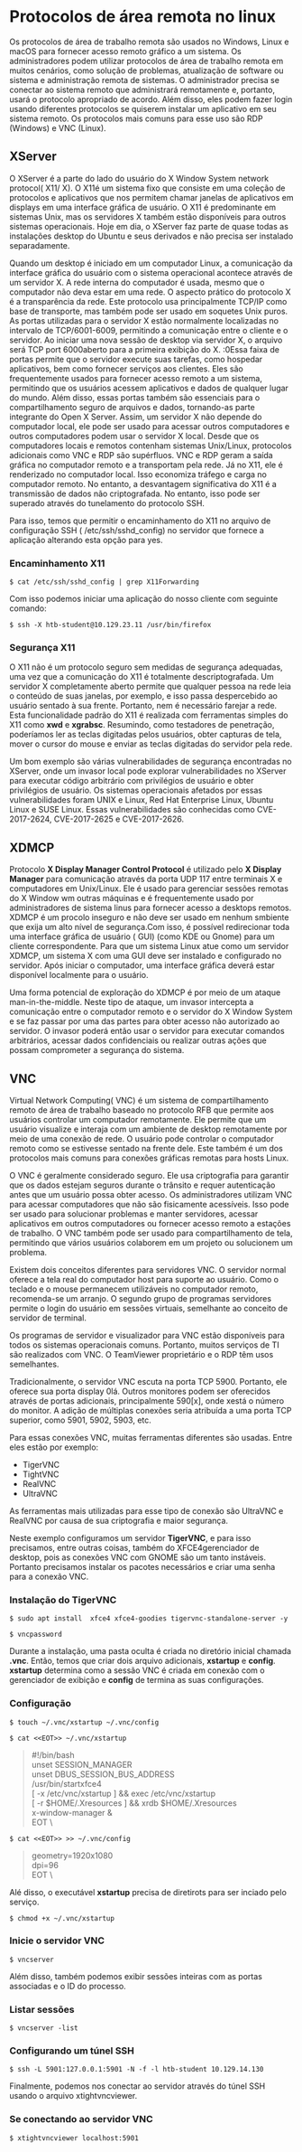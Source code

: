 # Protocolos de área remota no linux

Os protocolos de área de trabalho remota são usados ​​no Windows, Linux e macOS para fornecer acesso remoto gráfico a um sistema. Os administradores podem utilizar protocolos de área de trabalho remota em muitos cenários, como solução de problemas, atualização de software ou sistema e administração remota de sistemas. O administrador precisa se conectar ao sistema remoto que administrará remotamente e, portanto, usará o protocolo apropriado de acordo. Além disso, eles podem fazer login usando diferentes protocolos se quiserem instalar um aplicativo em seu sistema remoto. Os protocolos mais comuns para esse uso são RDP (Windows) e VNC (Linux).

## XServer

O XServer é a parte do lado do usuário do X Window System network protocol( X11/ X). O X11é um sistema fixo que consiste em uma coleção de protocolos e aplicativos que nos permitem chamar janelas de aplicativos em displays em uma interface gráfica de usuário. O X11 é predominante em sistemas Unix, mas os servidores X também estão disponíveis para outros sistemas operacionais. Hoje em dia, o XServer faz parte de quase todas as instalações desktop do Ubuntu e seus derivados e não precisa ser instalado separadamente.

Quando um desktop é iniciado em um computador Linux, a comunicação da interface gráfica do usuário com o sistema operacional acontece através de um servidor X. A rede interna do computador é usada, mesmo que o computador não deva estar em uma rede. O aspecto prático do protocolo X é a transparência da rede. Este protocolo usa principalmente TCP/IP como base de transporte, mas também pode ser usado em soquetes Unix puros. As portas utilizadas para o servidor X estão normalmente localizadas no intervalo de TCP/6001-6009, permitindo a comunicação entre o cliente e o servidor. Ao iniciar uma nova sessão de desktop via servidor X, o arquivo será TCP port 6000aberto para a primeira exibição do X. :0Essa faixa de portas permite que o servidor execute suas tarefas, como hospedar aplicativos, bem como fornecer serviços aos clientes. Eles são frequentemente usados para fornecer acesso remoto a um sistema, permitindo que os usuários acessem aplicativos e dados de qualquer lugar do mundo. Além disso, essas portas também são essenciais para o compartilhamento seguro de arquivos e dados, tornando-as parte integrante do Open X Server. Assim, um servidor X não depende do computador local, ele pode ser usado para acessar outros computadores e outros computadores podem usar o servidor X local. Desde que os computadores locais e remotos contenham sistemas Unix/Linux, protocolos adicionais como VNC e RDP são supérfluos. VNC e RDP geram a saída gráfica no computador remoto e a transportam pela rede. Já no X11, ele é renderizado no computador local. Isso economiza tráfego e carga no computador remoto. No entanto, a desvantagem significativa do X11 é a transmissão de dados não criptografada. No entanto, isso pode ser superado através do tunelamento do protocolo SSH.

Para isso, temos que permitir o encaminhamento do X11 no arquivo de configuração SSH ( /etc/ssh/sshd_config) no servidor que fornece a aplicação alterando esta opção para yes.

### Encaminhamento X11

`$ cat /etc/ssh/sshd_config | grep X11Forwarding`

Com isso podemos iniciar uma aplicação do nosso cliente com seguinte comando:

`$ ssh -X htb-student@10.129.23.11 /usr/bin/firefox`

### Segurança X11

O X11 não é um protocolo seguro sem medidas de segurança adequadas, uma vez que a comunicação do X11 é totalmente descriptografada. Um servidor X completamente aberto permite que qualquer pessoa na rede leia o conteúdo de suas janelas, por exemplo, e isso passa despercebido ao usuário sentado à sua frente. Portanto, nem é necessário farejar a rede. Esta funcionalidade padrão do X11 é realizada com ferramentas simples do X11 como **xwd** e **xgrabsc**. Resumindo, como testadores de penetração, poderíamos ler as teclas digitadas pelos usuários, obter capturas de tela, mover o cursor do mouse e enviar as teclas digitadas do servidor pela rede.

Um bom exemplo são várias vulnerabilidades de segurança encontradas no XServer, onde um invasor local pode explorar vulnerabilidades no XServer para executar código arbitrário com privilégios de usuário e obter privilégios de usuário. Os sistemas operacionais afetados por essas vulnerabilidades foram UNIX e Linux, Red Hat Enterprise Linux, Ubuntu Linux e SUSE Linux. Essas vulnerabilidades são conhecidas como CVE-2017-2624, CVE-2017-2625 e CVE-2017-2626.

## XDMCP

Protocolo **X Display Manager Control Protocol** é utilizado pelo **X Display Manager** para comunicação através da porta UDP 117 entre terminais X e computadores em Unix/Linux. Ele é usado para gerenciar sessões remotas do X Window wm outras máquinas e é frequentemente usado por administradores de sistema linus para fornecer acesso a desktops remotos. XDMCP é um procolo inseguro e não deve ser usado em nenhum smbiente que exija um alto nível de segurança.Com isso, é possível redirecionar toda uma interface gráfica de usuário ( GUI) (como KDE ou Gnome) para um cliente correspondente. Para que um sistema Linux atue como um servidor XDMCP, um sistema X com uma GUI deve ser instalado e configurado no servidor. Após iniciar o computador, uma interface gráfica deverá estar disponível localmente para o usuário.

Uma forma potencial de exploração do XDMCP é por meio de um ataque man-in-the-middle. Neste tipo de ataque, um invasor intercepta a comunicação entre o computador remoto e o servidor do X Window System e se faz passar por uma das partes para obter acesso não autorizado ao servidor. O invasor poderá então usar o servidor para executar comandos arbitrários, acessar dados confidenciais ou realizar outras ações que possam comprometer a segurança do sistema.

## VNC

Virtual Network Computing( VNC) é um sistema de compartilhamento remoto de área de trabalho baseado no protocolo RFB que permite aos usuários controlar um computador remotamente. Ele permite que um usuário visualize e interaja com um ambiente de desktop remotamente por meio de uma conexão de rede. O usuário pode controlar o computador remoto como se estivesse sentado na frente dele. Este também é um dos protocolos mais comuns para conexões gráficas remotas para hosts Linux.

O VNC é geralmente considerado seguro. Ele usa criptografia para garantir que os dados estejam seguros durante o trânsito e requer autenticação antes que um usuário possa obter acesso. Os administradores utilizam VNC para acessar computadores que não são fisicamente acessíveis. Isso pode ser usado para solucionar problemas e manter servidores, acessar aplicativos em outros computadores ou fornecer acesso remoto a estações de trabalho. O VNC também pode ser usado para compartilhamento de tela, permitindo que vários usuários colaborem em um projeto ou solucionem um problema.

Existem dois conceitos diferentes para servidores VNC. O servidor normal oferece a tela real do computador host para suporte ao usuário. Como o teclado e o mouse permanecem utilizáveis ​​no computador remoto, recomenda-se um arranjo. O segundo grupo de programas servidores permite o login do usuário em sessões virtuais, semelhante ao conceito de servidor de terminal.

Os programas de servidor e visualizador para VNC estão disponíveis para todos os sistemas operacionais comuns. Portanto, muitos serviços de TI são realizados com VNC. O TeamViewer proprietário e o RDP têm usos semelhantes.

Tradicionalmente, o servidor VNC escuta na porta TCP 5900. Portanto, ele oferece sua porta display 0lá. Outros monitores podem ser oferecidos através de portas adicionais, principalmente 590[x], onde xestá o número do monitor. A adição de múltiplas conexões seria atribuída a uma porta TCP superior, como 5901, 5902, 5903, etc.

Para essas conexões VNC, muitas ferramentas diferentes são usadas. Entre eles estão por exemplo:

 - TigerVNC
 - TightVNC
 - RealVNC
 - UltraVNC

As ferramentas mais utilizadas para esse tipo de conexão são UltraVNC e RealVNC por causa de sua criptografia e maior segurança.

Neste exemplo configuramos um servidor **TigerVNC**, e para isso precisamos, entre outras coisas, também do XFCE4gerenciador de desktop, pois as conexões VNC com GNOME são um tanto instáveis. Portanto precisamos instalar os pacotes necessários e criar uma senha para a conexão VNC.

### Instalação do TigerVNC

`$ sudo apt install  xfce4 xfce4-goodies tigervnc-standalone-server -y`

`$ vncpassword`

Durante a instalação,  uma pasta oculta é criada no diretório inicial chamada **.vnc**. Então, temos que criar dois arquivo adicionais, **xstartup** e **config**. **xstartup** determina como a sessão VNC é criada em conexão com o gerenciador de exibição e **config** de termina as suas configurações.

### Configuração

`$ touch ~/.vnc/xstartup ~/.vnc/config`

`$ cat <<EOT>> ~/.vnc/xstartup`

>#!/bin/bash \
>unset SESSION_MANAGER \
>unset DBUS_SESSION_BUS_ADDRESS \
>/usr/bin/startxfce4 \
>[ -x /etc/vnc/xstartup ] && exec /etc/vnc/xstartup \
>[ -r $HOME/.Xresources ] && xrdb $HOME/.Xresources \
>x-window-manager & \
>EOT \

`$ cat <<EOT>> >> ~/.vnc/config`

>geometry=1920x1080 \
>dpi=96 \
>EOT \

Alé disso, o executável **xstartup** precisa de diretirots para ser inciado pelo serviço.

`$ chmod +x ~/.vnc/xstartup`

### Inicie o servidor VNC

`$ vncserver`

Além disso, também podemos exibir sessões inteiras com as portas associadas e o ID do processo.

### Listar sessões

`$ vncserver -list`

### Configurando um túnel SSH

`$ ssh -L 5901:127.0.0.1:5901 -N -f -l htb-student 10.129.14.130`

Finalmente, podemos nos conectar ao servidor através do túnel SSH usando o arquivo xtightvncviewer.

### Se conectando ao servidor VNC

`$ xtightvncviewer localhost:5901`

